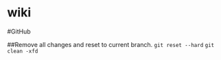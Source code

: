 # wiki

#GitHub

##Remove all changes and reset to current branch.
`git reset --hard`
`git clean -xfd`

